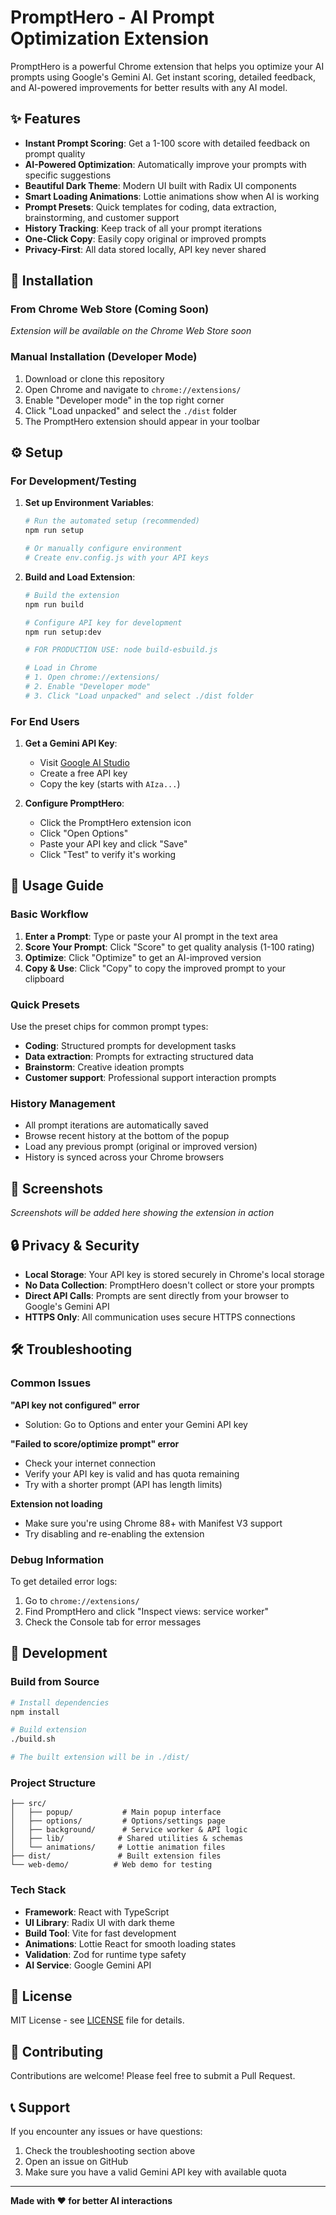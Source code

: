 # PromptHero - AI Prompt Optimization Extension

PromptHero is a powerful Chrome extension that helps you optimize your AI prompts using Google's Gemini AI. Get instant scoring, detailed feedback, and AI-powered improvements for better results with any AI model.

## ✨ Features

- **Instant Prompt Scoring**: Get a 1-100 score with detailed feedback on prompt quality
- **AI-Powered Optimization**: Automatically improve your prompts with specific suggestions
- **Beautiful Dark Theme**: Modern UI built with Radix UI components
- **Smart Loading Animations**: Lottie animations show when AI is working
- **Prompt Presets**: Quick templates for coding, data extraction, brainstorming, and customer support
- **History Tracking**: Keep track of all your prompt iterations
- **One-Click Copy**: Easily copy original or improved prompts
- **Privacy-First**: All data stored locally, API key never shared

## 🚀 Installation

### From Chrome Web Store (Coming Soon)
*Extension will be available on the Chrome Web Store soon*

### Manual Installation (Developer Mode)
1. Download or clone this repository
2. Open Chrome and navigate to `chrome://extensions/`
3. Enable "Developer mode" in the top right corner
4. Click "Load unpacked" and select the `./dist` folder
5. The PromptHero extension should appear in your toolbar

## ⚙️ Setup

### For Development/Testing

1. **Set up Environment Variables**:
   ```bash
   # Run the automated setup (recommended)
   npm run setup
   
   # Or manually configure environment
   # Create env.config.js with your API keys
   ```

2. **Build and Load Extension**:
   ```bash
   # Build the extension
   npm run build
   
   # Configure API key for development
   npm run setup:dev

   # FOR PRODUCTION USE: node build-esbuild.js
   
   # Load in Chrome
   # 1. Open chrome://extensions/
   # 2. Enable "Developer mode"
   # 3. Click "Load unpacked" and select ./dist folder
   ```

### For End Users

1. **Get a Gemini API Key**:
   - Visit [Google AI Studio](https://aistudio.google.com/app/apikey)
   - Create a free API key
   - Copy the key (starts with `AIza...`)

2. **Configure PromptHero**:
   - Click the PromptHero extension icon
   - Click "Open Options"
   - Paste your API key and click "Save"
   - Click "Test" to verify it's working

## 📖 Usage Guide

### Basic Workflow
1. **Enter a Prompt**: Type or paste your AI prompt in the text area
2. **Score Your Prompt**: Click "Score" to get quality analysis (1-100 rating)
3. **Optimize**: Click "Optimize" to get an AI-improved version
4. **Copy & Use**: Click "Copy" to copy the improved prompt to your clipboard

### Quick Presets
Use the preset chips for common prompt types:
- **Coding**: Structured prompts for development tasks
- **Data extraction**: Prompts for extracting structured data
- **Brainstorm**: Creative ideation prompts
- **Customer support**: Professional support interaction prompts

### History Management
- All prompt iterations are automatically saved
- Browse recent history at the bottom of the popup
- Load any previous prompt (original or improved version)
- History is synced across your Chrome browsers

## 🎨 Screenshots

*Screenshots will be added here showing the extension in action*

## 🔒 Privacy & Security

- **Local Storage**: Your API key is stored securely in Chrome's local storage
- **No Data Collection**: PromptHero doesn't collect or store your prompts
- **Direct API Calls**: Prompts are sent directly from your browser to Google's Gemini API
- **HTTPS Only**: All communication uses secure HTTPS connections

## 🛠️ Troubleshooting

### Common Issues

**"API key not configured" error**
- Solution: Go to Options and enter your Gemini API key

**"Failed to score/optimize prompt" error**
- Check your internet connection
- Verify your API key is valid and has quota remaining
- Try with a shorter prompt (API has length limits)

**Extension not loading**
- Make sure you're using Chrome 88+ with Manifest V3 support
- Try disabling and re-enabling the extension

### Debug Information
To get detailed error logs:
1. Go to `chrome://extensions/`
2. Find PromptHero and click "Inspect views: service worker"
3. Check the Console tab for error messages

## 🔧 Development

### Build from Source
```bash
# Install dependencies
npm install

# Build extension
./build.sh

# The built extension will be in ./dist/
```

### Project Structure
```
├── src/
│   ├── popup/           # Main popup interface
│   ├── options/         # Options/settings page
│   ├── background/      # Service worker & API logic
│   ├── lib/            # Shared utilities & schemas
│   └── animations/     # Lottie animation files
├── dist/               # Built extension files
└── web-demo/          # Web demo for testing
```

### Tech Stack
- **Framework**: React with TypeScript
- **UI Library**: Radix UI with dark theme
- **Build Tool**: Vite for fast development
- **Animations**: Lottie React for smooth loading states
- **Validation**: Zod for runtime type safety
- **AI Service**: Google Gemini API

## 📝 License

MIT License - see [LICENSE](LICENSE) file for details.

## 🤝 Contributing

Contributions are welcome! Please feel free to submit a Pull Request.

## 📞 Support

If you encounter any issues or have questions:
1. Check the troubleshooting section above
2. Open an issue on GitHub
3. Make sure you have a valid Gemini API key with available quota

---

**Made with ❤️ for better AI interactions**
